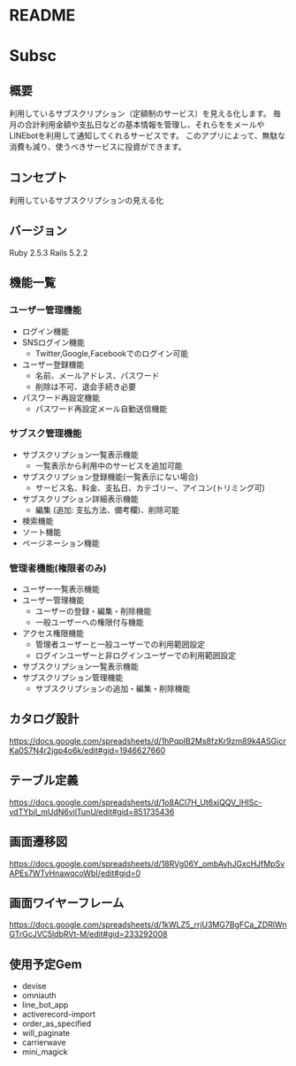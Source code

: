# README

# Subsc

## 概要
利用しているサブスクリプション（定額制のサービス）を見える化します。
毎月の合計利用金額や支払日などの基本情報を管理し、それらををメールやLINEbotを利用して通知してくれるサービスです。
このアプリによって、無駄な消費も減り、使うべきサービスに投資ができます。

## コンセプト
利用しているサブスクリプションの見える化

## バージョン
Ruby 2.5.3 Rails 5.2.2

## 機能一覧
### ユーザー管理機能
- ログイン機能
- SNSログイン機能
  - Twitter,Google,Facebookでのログイン可能
- ユーザー登録機能
  - 名前、メールアドレス、パスワード
  - 削除は不可、退会手続き必要
- パスワード再設定機能
  - パスワード再設定メール自動送信機能

### サブスク管理機能
- サブスクリプション一覧表示機能
  - 一覧表示から利用中のサービスを追加可能
- サブスクリプション登録機能(一覧表示にない場合)
  - サービス名、料金、支払日、カテゴリー、アイコン(トリミング可)
- サブスクリプション詳細表示機能
  - 編集 (追加: 支払方法、備考欄)、削除可能
- 検索機能
- ソート機能
- ページネーション機能

### 管理者機能(権限者のみ)
- ユーザー一覧表示機能
- ユーザー管理機能
  - ユーザーの登録・編集・削除機能
  - 一般ユーザーへの権限付与機能
- アクセス権限機能
  - 管理者ユーザーと一般ユーザーでの利用範囲設定
  - ログインユーザーと非ログインユーザーでの利用範囲設定 
- サブスクリプション一覧表示機能
- サブスクリプション管理機能
  - サブスクリプションの追加・編集・削除機能

## カタログ設計
https://docs.google.com/spreadsheets/d/1hPqpIB2Ms8fzKr9zm89k4ASGjcrKa0S7N4r2jgp4o6k/edit#gid=1946627660

## テーブル定義
https://docs.google.com/spreadsheets/d/1o8ACI7H_Ut6xjQQV_lHISc-vdTYbjl_mUdN6vjlTunU/edit#gid=851735436

## 画面遷移図
https://docs.google.com/spreadsheets/d/18RVg06Y_ombAyhJGxcHJfMpSvAPEs7WTvHnawqcoWbI/edit#gid=0

## 画面ワイヤーフレーム
https://docs.google.com/spreadsheets/d/1kWLZ5_rrjU3MG7BgFCa_ZDRlWnGTrGcJVC5ldbRVt-M/edit#gid=233292008

## 使用予定Gem
- devise
- omniauth
- line_bot_app
- activerecord-import
- order_as_specified
- will_paginate
- carrierwave
- mini_magick